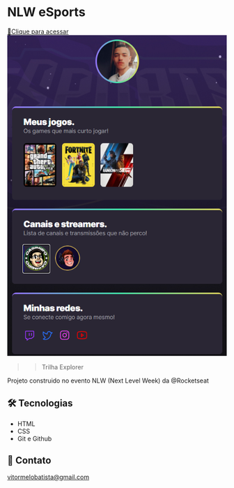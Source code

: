 # NLW eSports 
[🔗Clique para acessar](https://melovitor.github.io/NLW_AgregadorDeLinks/)
![preview](./assets/preview.png)


>> Trilha Explorer

Projeto construido no evento NLW (Next Level Week) da @Rocketseat

## 🛠️ Tecnologias

- HTML
- CSS 
- Git e Github

## 💜 Contato

vitormelobatista@gmail.com  
